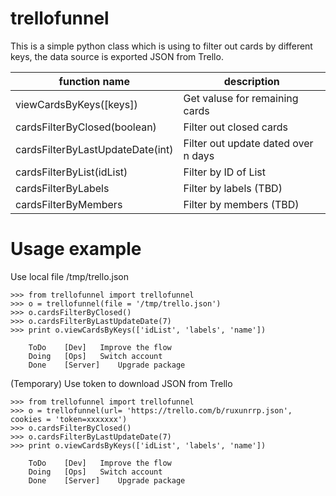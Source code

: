 # trellofunnel
This is a simple python class which is using to filter out cards by different keys, the data source is exported JSON from Trello.


|function name               | description                        |
-----------------------------|------------------------------------|
|viewCardsByKeys([keys])     | Get valuse for remaining cards       |
|cardsFilterByClosed(boolean)| Filter out closed cards            |
|cardsFilterByLastUpdateDate(int) | Filter out update dated over n days|
|cardsFilterByList(idList)   | Filter by ID of List               | 
|cardsFilterByLabels         | Filter by labels (TBD)             |
|cardsFilterByMembers        | Filter by members (TBD)            |


# Usage example
Use local file /tmp/trello.json
```
>>> from trellofunnel import trellofunnel
>>> o = trellofunnel(file = '/tmp/trello.json')
>>> o.cardsFilterByClosed()
>>> o.cardsFilterByLastUpdateDate(7)
>>> print o.viewCardsByKeys(['idList', 'labels', 'name'])

	ToDo 	[Dev]	Improve the flow
	Doing 	[Ops]	Switch account
	Done 	[Server]	Upgrade package
```

(Temporary) Use token to download JSON from Trello
```
>>> from trellofunnel import trellofunnel
>>> o = trellofunnel(url= 'https://trello.com/b/ruxunrrp.json', cookies = 'token=xxxxxxx')
>>> o.cardsFilterByClosed()
>>> o.cardsFilterByLastUpdateDate(7)
>>> print o.viewCardsByKeys(['idList', 'labels', 'name'])

    ToDo    [Dev]   Improve the flow
    Doing   [Ops]   Switch account
    Done    [Server]    Upgrade package
```